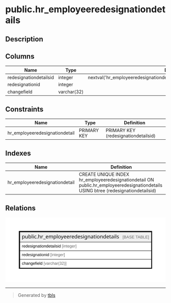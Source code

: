 # public.hr_employeeredesignationdetails

## Description

## Columns

| Name | Type | Default | Nullable | Children | Parents | Comment |
| ---- | ---- | ------- | -------- | -------- | ------- | ------- |
| redesignationdetailsid | integer | nextval('hr_employeeredesignationdetails_redesignationdetailsid_seq'::regclass) | false |  |  |  |
| redesignationid | integer |  | true |  |  |  |
| changefield | varchar(32) |  | true |  |  |  |

## Constraints

| Name | Type | Definition |
| ---- | ---- | ---------- |
| hr_employeeredesignationdetail | PRIMARY KEY | PRIMARY KEY (redesignationdetailsid) |

## Indexes

| Name | Definition |
| ---- | ---------- |
| hr_employeeredesignationdetail | CREATE UNIQUE INDEX hr_employeeredesignationdetail ON public.hr_employeeredesignationdetails USING btree (redesignationdetailsid) |

## Relations

![er](public.hr_employeeredesignationdetails.svg)

---

> Generated by [tbls](https://github.com/k1LoW/tbls)
